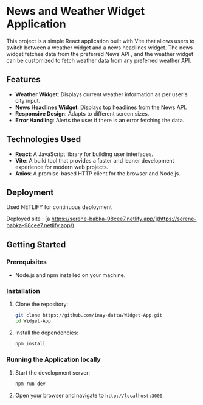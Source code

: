 # News and Weather Widget Application

This project is a simple React application built with Vite that allows users to switch between a weather widget and a news headlines widget. The news widget fetches data from the preferred News API , and the weather widget can be customized to fetch weather data from any preferred weather API.

## Features

- **Weather Widget**: Displays current weather information as per user's city input.
- **News Headlines Widget**: Displays top headlines from the News API.
- **Responsive Design**: Adapts to different screen sizes.
- **Error Handling**: Alerts the user if there is an error fetching the data.

## Technologies Used

- **React**: A JavaScript library for building user interfaces.
- **Vite**: A build tool that provides a faster and leaner development experience for modern web projects.
- **Axios**: A promise-based HTTP client for the browser and Node.js.

## Deployment

Used NETLIFY for continuous deployment

Deployed site : [a https://serene-babka-98cee7.netlify.app/](https://serene-babka-98cee7.netlify.app/) 

## Getting Started

### Prerequisites

- Node.js and npm installed on your machine.

### Installation

1. Clone the repository:
    ```sh
    git clone https://github.com/inay-datta/Widget-App.git
    cd Widget-App
    ```

2. Install the dependencies:
    ```sh
    npm install
    ```

### Running the Application locally

1. Start the development server:
    ```sh
    npm run dev
    ```

2. Open your browser and navigate to `http://localhost:3000`.




